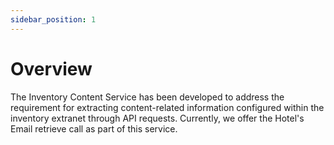 ```yaml
---
sidebar_position: 1
---
```


# Overview

The Inventory Content Service has been developed to address the requirement for extracting content-related information configured within the inventory extranet through API requests. Currently, we offer the Hotel's Email retrieve call as part of this service.
